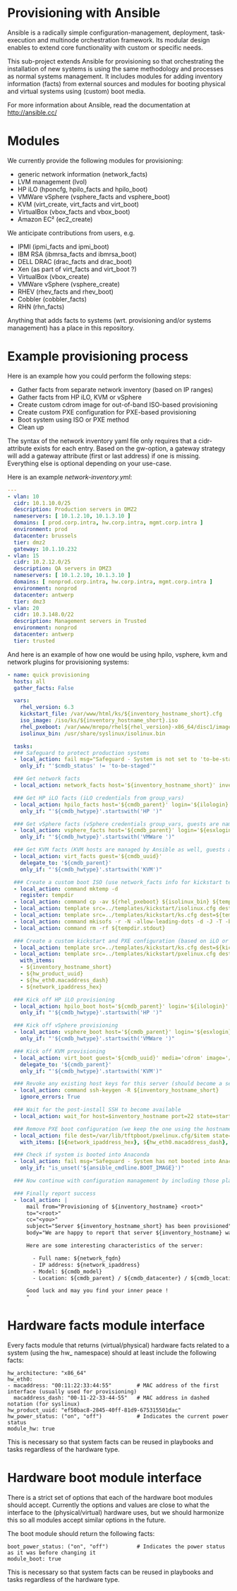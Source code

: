 Provisioning with Ansible
=========================

Ansible is a radically simple configuration-management, deployment, task-execution and multinode orchestration framework. Its modular design enables to extend core functionality with custom or specific needs.

This sub-project extends Ansible for provisioning so that orchestrating the installation of new systems is using the same methodology and processes as normal systems management. It includes modules for adding inventory information (facts) from external sources and modules for booting physical and virtual systems using (custom) boot media.

For more information about Ansible, read the documentation at http://ansible.cc/


Modules
=======
We currently provide the following modules for provisioning:

 - generic network information (network_facts)
 - LVM management (lvol)
 - HP iLO (hponcfg, hpilo_facts and hpilo_boot)
 - VMWare vSphere (vsphere_facts and vsphere_boot)
 - KVM (virt_create, virt_facts and virt_boot)
 - VirtualBox (vbox_facts and vbox_boot)
 - Amazon EC² (ec2_create)

We anticipate contributions from users, e.g.

 - IPMI (ipmi_facts and ipmi_boot)
 - IBM RSA (ibmrsa_facts and ibmrsa_boot)
 - DELL DRAC (drac_facts and drac_boot)
 - Xen (as part of virt_facts and virt_boot ?)
 - VirtualBox (vbox_create)
 - VMWare vSphere (vsphere_create)
 - RHEV (rhev_facts and rhev_boot)
 - Cobbler (cobbler_facts)
 - RHN (rhn_facts)

Anything that adds facts to systems (wrt. provisioning and/or systems management) has a place in this repository.


Example provisioning process
============================
Here is an example how you could perform the following steps:

 - Gather facts from separate network inventory (based on IP ranges)
 - Gather facts from HP iLO, KVM or vSphere
 - Create custom cdrom image for out-of-band ISO-based provisioning
 - Create custom PXE configuration for PXE-based provisioning
 - Boot system using ISO or PXE method
 - Clean up

The syntax of the network inventory yaml file only requires that a cidr-attribute exists for each entry. Based on the gw-option, a gateway strategy will add a gateway attribute (first or last address) if one is missing.  Everything else is optional depending on your use-case.

Here is an example *network-inventory.yml*:
```yaml
---
- vlan: 10
  cidr: 10.1.10.0/25
  description: Production servers in DMZ2
  nameservers: [ 10.1.2.10, 10.1.3.10 ]
  domains: [ prod.corp.intra, hw.corp.intra, mgmt.corp.intra ]
  environment: prod
  datacenter: brussels
  tier: dmz2
  gateway: 10.1.10.232
- vlan: 15
  cidr: 10.2.12.0/25
  description: QA servers in DMZ3
  nameservers: [ 10.1.2.10, 10.1.3.10 ]
  domains: [ nonprod.corp.intra, hw.corp.intra, mgmt.corp.intra ]
  environment: nonprod
  datacenter: antwerp
  tier: dmz3
- vlan: 20
  cidr: 10.3.148.0/22
  description: Management servers in Trusted
  environment: nonprod
  datacenter: antwerp
  tier: trusted
```

And here is an example of how one would be using hpilo, vsphere, kvm and network plugins for provisioning systems:
```yaml
- name: quick provisioning
  hosts: all
  gather_facts: False

  vars:
    rhel_version: 6.3
    kickstart_file: /var/www/html/ks/${inventory_hostname_short}.cfg
    iso_image: /iso/ks/${inventory_hostname_short}.iso
    rhel_pxeboot: /var/www/mrepo/rhel${rhel_version}-x86_64/disc1/images/pxeboot/.
    isolinux_bin: /usr/share/syslinux/isolinux.bin

  tasks:
  ### Safeguard to protect production systems
  - local_action: fail msg="Safeguard - System is not set to 'to-be-staged' in CMDB"
    only_if: "'$cmdb_status' != 'to-be-staged'"

  ### Get network facts
  - local_action: network_facts host='${inventory_hostname_short}' inventory='../network-inventory.yml' full='yes'

  ### Get HP iLO facts (iLO credentials from group_vars)
  - local_action: hpilo_facts host='${cmdb_parent}' login='${ilologin}' password='${ilopassword}'
    only_if: "'${cmdb_hwtype}'.startswith('HP ')"

  ### Get vSphere facts (vSphere credentials group_vars, guests are named by uuid in vSphere)
  - local_action: vsphere_facts host='${cmdb_parent}' login='${esxlogin}' password='${esxpassword}' guest='${cmdb_uuid}'
    only_if: "'${cmdb_hwtype}'.startswith('VMWare ')"

  ### Get KVM facts (KVM hosts are managed by Ansible as well, guests are named by uuid in KVM)
  - local_action: virt_facts guest='${cmdb_uuid}'
    delegate_to: '${cmdb_parent}'
    only_if: "'${cmdb_hwtype}'.startswith('KVM')"

  ### Create a custom boot ISO (use network_facts info for kickstart templating)
  - local_action: command mktemp -d
    register: tempdir
  - local_action: command cp -av ${rhel_pxeboot} ${isolinux_bin} ${tempdir.stdout}
  - local_action: template src=../templates/kickstart/isolinux.cfg dest=${tempdir.stdout}/isolinux.cfg
  - local_action: template src=../templates/kickstart/ks.cfg dest=${tempdir.stdout}/ks.cfg
  - local_action: command mkisofs -r -N -allow-leading-dots -d -J -T -b isolinux.bin -c boot.cat -no-emul-boot -V "Ansible RHEL${rhel_version} for ${inventory_hostname_short}" -boot-load-size 4 -boot-info-table -o ${iso_image} ${tempdir.stdout}
  - local_action: command rm -rf ${tempdir.stdout}

  ### Create a custom kickstart and PXE configuration (based on iLO or ESX information), only one pxelinux config suffices !
  - local_action: template src=../templates/kickstart/ks.cfg dest=${kickstart_file}
  - local_action: template src=../templates/kickstart/pxelinux.cfg dest=/var/lib/tftpboot/pxelinux.cfg/$item
    with_items:
    - ${inventory_hostname_short}
    - ${hw_product_uuid}
    - ${hw_eth0.macaddress_dash}
    - ${network_ipaddress_hex}

  ### Kick off HP iLO provisioning
  - local_action: hpilo_boot host='${cmdb_parent}' login='${ilologin}' password='${ilopassword}' media='cdrom' image='http://${ansible_server}/iso/ks/${inventory_hostname_short}.iso' state='boot_once'
    only_if: "'${cmdb_hwtype}'.startswith('HP ')"

  ### Kick off vSphere provisioning
  - local_action: vsphere_boot host='${cmdb_parent}' login='${esxlogin}' password='${esxpassword}' guest='${cmdb_uuid}' media='cdrom' image='[nfs-datastore] /iso/ks/${inventory_hostname_short}.iso' state='boot_once'
    only_if: "'${cmdb_hwtype}'.startswith('VMWare ')"

  ### Kick off KVM provisioning
  - local_action: virt_boot guest='${cmdb_uuid}' media='cdrom' image='/iso/ks/${inventory_hostname_short}.iso' state='boot_once'
    delegate_to: '${cmdb_parent}'
    only_if: "'${cmdb_hwtype}'.startswith('KVM')"

  ### Revoke any existing host keys for this server (should become a separate ansible module to avoid conflicts)
  - local_action: command ssh-keygen -R ${inventory_hostname_short}
    ignore_errors: True

  ### Wait for the post-install SSH to become available
  - local_action: wait_for host=$inventory_hostname port=22 state=started timeout=1800 delay=180

  ### Remove PXE boot configuration (we keep the one using the hostname_short for debugging purposes)
  - local_action: file dest=/var/lib/tftpboot/pxelinux.cfg/$item state=absent
    with_items: [${network_ipaddress_hex}, ${hw_eth0.macaddress_dash}, ${hw_product_uuid}]

  ### Check if system is booted into Anaconda
  - local_action: fail msg="Safeguard - System has not booted into Anaconda post-install !"
    only_if: "is_unset('${ansible_cmdline.BOOT_IMAGE}')"

  ### Now continue with configuration management by including those playbooks here !

  ### Finally report success
  - local_action: |
      mail from="Provisioning of ${inventory_hostname} <root>"
      to="<root>"
      cc="<you>"
      subject="Server ${inventory_hostname_short} has been provisioned"
      body="We are happy to report that server ${inventory_hostname} was successfully provisioned.

      Here are some interesting characteristics of the server:

        - Full name: ${network_fqdn}
        - IP address: ${network_ipaddress}
        - Model: ${cmdb_model}
        - Location: ${cmdb_parent} / ${cmdb_datacenter} / ${cmdb_location} / ${cmdb_rack}

      Good luck and may you find your inner peace !
      "
```

Hardware facts module interface
===============================
Every facts module that returns (virtual/physical) hardware facts related to a system (using the hw_ namespace) should at least include the following facts:

    hw_architecture: "x86_64"
    hw_eth0:
    - macaddress: "00:11:22:33:44:55"        # MAC address of the first interface (usually used for provisioning)
      macaddress_dash: "00-11-22-33-44-55"   # MAC address in dashed notation (for syslinux)
    hw_product_uuid: "ef50bac8-2845-40ff-81d9-675315501dac"
    hw_power_status: ("on", "off")           # Indicates the current power status
    module_hw: true

This is necessary so that system facts can be reused in playbooks and tasks regardless of the hardware type.

Hardware boot module interface
==============================
There is a strict set of options that each of the hardware boot modules should accept. Currently the options and values are close to what the interface to the (physical/virtual) hardware uses, but we should harmonize this so all modules accept similar options in the future.

The boot module should return the following facts:

    boot_power_status: ("on", "off")         # Indicates the power status as it was before changing it
    module_boot: true

This is necessary so that system facts can be reused in playbooks and tasks regardless of the hardware type.
